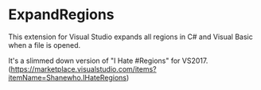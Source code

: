 # ExpandRegions
This extension for Visual Studio expands all regions in C# and Visual Basic when a file is opened. 

It's a slimmed down version of "I Hate #Regions" for VS2017. (https://marketplace.visualstudio.com/items?itemName=Shanewho.IHateRegions)

